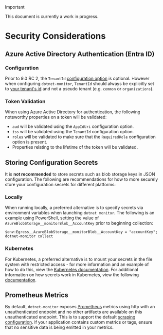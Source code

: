 > [!IMPORTANT]
> This document is currently a work in progress.

# Security Considerations

## Azure Active Directory Authentication (Entra ID)

### Configuration

Prior to 9.0 RC 2, the `TenantId` [configuration option](./configuration/azure-ad-authentication-configuration.md#configuration-options) is optional. However when configuring `dotnet-monitor`, `TenantId` should always be explicitly set to [your tenant's id](https://learn.microsoft.com/entra/fundamentals/how-to-find-tenant) and not a pseudo tenant (e.g. `common` or `organizations`).

### Token Validation

When using Azure Active Directory for authentication, the following noteworthy properties on a token will be validated:
- `aud` will be validated using the `AppIdUri` configuration option.
- `iss` will be validated using the `TenantId` configuration option.
- `roles` will be validated to make sure that the `RequiredRole` configuration option is present.
- Properties relating to the lifetime of the token will be validated.

## Storing Configuration Secrets

It is **not recommended** to store secrets such as blob storage keys in JSON configuration. The following are recommendations for how to more securely store your configuration secrets for different platforms:

### Locally

When running locally, a preferred alternative is to specify secrets via environment variables when launching `dotnet monitor`. The following is an example using PowerShell, setting the value of `AzureBlobStorage__monitorBlob__AccountKey` prior to beginning collection:

```pwsh
$env:Egress__AzureBlobStorage__monitorBlob__AccountKey = "accountKey"; dotnet-monitor collect
```

### Kubernetes

For Kubernetes, a preferred alternative is to mount your secrets in the file system with restricted access - for more information and an example of how to do this, view the [Kubernetes documentation](https://kubernetes.io/docs/tasks/inject-data-application/distribute-credentials-secure/#create-a-pod-that-has-access-to-the-secret-data-through-a-volume). For additional information on how secrets work in Kubernetes, view the following [documentation](https://kubernetes.io/docs/tasks/inject-data-application/distribute-credentials-secure/#create-a-secret).

## Prometheus Metrics

By default, `dotnet-monitor` exposes [Prometheus](https://prometheus.io/docs/introduction/overview) metrics using http with an unauthenticated endpoint and no other artifacts are available on this unauthenticated endpoint. This is to support the default [scraping configuration](https://learn.microsoft.com/azure/azure-monitor/containers/container-insights-prometheus-logs?tabs=pod#tabpanel_1_pod). If your application contains custom metrics or tags, ensure that no sensitive data is being emitted in your metrics.
